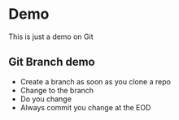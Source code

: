 # Demo

This is just a demo on Git 

## Git Branch demo
*   Create a branch as soon as you clone a repo
*   Change to the branch
*   Do you change
*   Always commit you change at the EOD